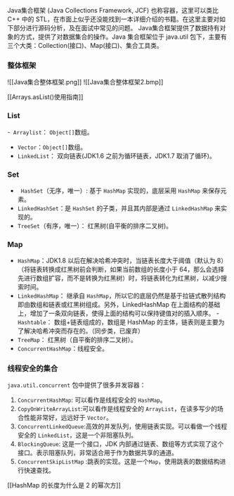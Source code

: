 Java集合框架 (Java Collections Framework, JCF) 也称容器，这里可以类比 C++ 中的 STL，在市面上似乎还没能找到一本详细介绍的书籍。在这里主要对如下部分进行源码分析，及在面试中常见的问题。
Java集合框架提供了数据持有对象的方式，提供了对数据集合的操作。Java 集合框架位于 java.util 包下，主要有三个大类：Collection(接口)、Map(接口)、集合工具类。

### 整体框架 
![[Java集合整体框架.png]]
![[Java集合整体框架2.bmp]]

[[Arrays.asList()使用指南]]

### List

-` Arraylist`： `Object[]`数组。
- `Vector`：`Object[]`数组。
- `LinkedList`： 双向链表(JDK1.6 之前为循环链表，JDK1.7 取消了循环)。

### Set

 - ` HashSet`（无序，唯一）: 基于 `HashMap` 实现的，底层采用 `HashMap` 来保存元素。
 - `LinkedHashSet`：是 `HashSet` 的子类，并且其内部是通过 `LinkedHashMap` 来实现的。
 - `TreeSet`（有序，唯一）： 红黑树(自平衡的排序二叉树)。

### Map

   - `HashMap`：JDK1.8 以后在解决哈希冲突时，当链表长度大于阈值（默认为 8）（将链表转换成红黑树前会判断，如果当前数组的长度小于 64，那么会选择先进行数组扩容，而不是转换为红黑树）时，将链表转化为红黑树，以减少搜索时间。
   - `LinkedHashMap`： 继承自 `HashMap`，所以它的底层仍然是基于拉链式散列结构即由数组和链表或红黑树组成。另外，LinkedHashMap 在上面结构的基础上，增加了一条双向链表，使得上面的结构可以保持键值对的插入顺序。
   -` Hashtable`： 数组+链表组成的，数组是 HashMap 的主体，链表则是主要为了解决哈希冲突而存在的。（同步类，已废弃）
   - `TreeMap`： 红黑树（自平衡的排序二叉树）。
   - `ConcurrentHashMap`：线程安全。

### 线程安全的集合
`java.util.concurrent` 包中提供了很多并发容器：

1. `ConcurrentHashMap`: 可以看作是线程安全的 `HashMap`。
2. `CopyOnWriteArrayList`:可以看作是线程安全的 `ArrayList`，在读多写少的场合性能非常好，远远好于 `Vector`。
3. `ConcurrentLinkedQueue`:高效的并发队列，使用链表实现。可以看做一个线程安全的 `LinkedList`，这是一个非阻塞队列。
4. `BlockingQueue`: 这是一个接口，JDK 内部通过链表、数组等方式实现了这个接口。表示阻塞队列，非常适合用于作为数据共享的通道。
5. `ConcurrentSkipListMap` :跳表的实现。这是一个`Map`，使用跳表的数据结构进行快速查找。


[[HashMap 的长度为什么是 2 的幂次方]]